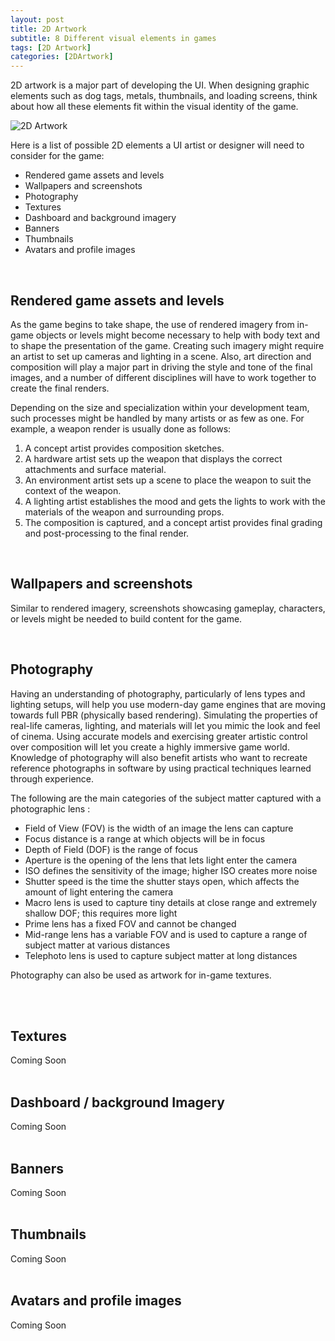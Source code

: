 ```yaml
---
layout: post
title: 2D Artwork
subtitle: 8 Different visual elements in games
tags: [2D Artwork]
categories: [2DArtwork]
---
```


2D artwork is a major part of developing the UI. When designing graphic elements such as dog tags, metals, thumbnails, and loading screens, think about how all these elements fit within the visual identity of the game. 

![2D Artwork](/privatebebo/img/2DArtwork_sample.jpg)

Here is a list of possible 2D elements a UI artist or designer will need to consider for the game:
- Rendered game assets and levels
- Wallpapers and screenshots
- Photography
- Textures
- Dashboard and background imagery
- Banners
- Thumbnails
- Avatars and profile images

<br>

## Rendered game assets and levels
As the game begins to take shape, the use of rendered imagery from in-game objects or levels might become necessary to help with body text and to shape the presentation of the game. Creating such imagery might require an artist to set up cameras and lighting in a scene. Also, art direction and composition will play a major part in driving the style and tone of the final images, and a number of different disciplines will have to work together to create the final renders. 

Depending on the size and specialization within your development team, such processes might be handled by many artists or as few as one. For example, a weapon render is usually done as follows:
1.	A concept artist provides composition sketches. 
2.	A hardware artist sets up the weapon that displays the correct attachments and surface material. 
3.	An environment artist sets up a scene to place the weapon to suit the context of the weapon. 
4.	A lighting artist establishes the mood and gets the lights to work with the materials of the weapon and surrounding props. 
5.	The composition is captured, and a concept artist provides final grading and post-processing to the final render. 

<br>

## Wallpapers and screenshots
Similar to rendered imagery, screenshots showcasing gameplay, characters, or levels might be needed to build content for the game.

<br>

## Photography
Having an understanding of photography, particularly of lens types and lighting setups, will help you use modern-day game engines that are moving towards full PBR (physically based rendering). Simulating the properties of real-life cameras, lighting, and materials will let you mimic the look and feel of cinema. Using accurate models and exercising greater artistic control over composition will let you create a highly immersive game world. Knowledge of photography will also benefit artists who want to recreate reference photographs in software by using practical techniques learned through experience.

The following are the main categories of the subject matter captured with a photographic lens :
- Field of View (FOV) is the width of an image the lens can capture 
- Focus distance is a range at which objects will be in focus
- Depth of Field (DOF) is the range of focus
- Aperture is the opening of the lens that lets light enter the camera
- ISO defines the sensitivity of the image; higher ISO creates more noise
- Shutter speed is the time the shutter stays open, which affects the amount of light entering the camera
- Macro lens is used to capture tiny details at close range and extremely shallow DOF; this requires more light
- Prime lens has a fixed FOV and cannot be changed
- Mid-range lens has a variable FOV and is used to capture a range of subject matter at various distances
- Telephoto lens is used to capture subject matter at long distances

Photography can also be used as artwork for in-game textures.

<br>
<br>

## Textures
Coming Soon
<br>
<br>

## Dashboard / background Imagery
Coming Soon
<br>
<br>

## Banners
Coming Soon
<br>
<br>

## Thumbnails
Coming Soon
<br>
<br>

## Avatars and profile images
Coming Soon
<br>
